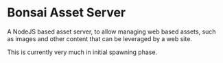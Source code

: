 # Bonsai Asset Server

A NodeJS based asset server, to allow managing web based assets, such
as images and other content that can be leveraged by a web site.

This is currently very much in initial spawning phase.